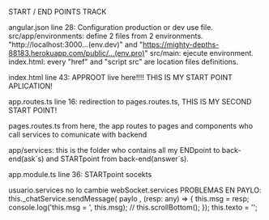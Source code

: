 START / END POINTS TRACK


angular.json line 28:   Configuration production or dev use file.
src/app/environments: define 2 files from 2 environments. "http://localhost:3000...(env.dev)" and "https://mighty-depths-88183.herokuapp.com/public/...(env.pro)"
src/main: ejecute environment.
index.html: every "href" and "script src" are location files definitions. 

index.html line 43: APPROOT live here!!!! THIS IS MY START POINT APLICATION!

app.routes.ts line 16: redirection to pages.routes.ts, THIS IS MY SECOND START POINT!

pages.routes.ts from here, the app routes to pages and components who call services to comunicate with backend

app/services: this is the folder who contains all my ENDpoint to back-end(ask´s) and STARTpoint from back-end(answer´s).

app.module.ts line 36: STARTpoint socekts


usuario.services no lo cambie
webSocket.services PROBLEMAS EN PAYLO: 
this._chatService.sendMessage( paylo , (resp: any) => {
       this.msg = resp;
       console.log('this.msg = ', this.msg);
   //    this.scrollBottom();
      });
     this.texto = '';

